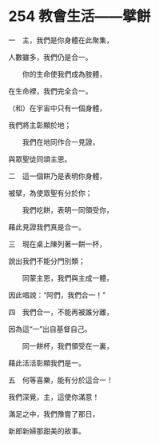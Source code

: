 # 254 教會生活——擘餅

一　主，我們是你身體在此聚集，

人數雖多，我們仍是合一。

　　你的生命使我們成為肢體，

在生命裡，我們完全合一。

（和）在宇宙中只有一個身體，

我們將主彰顯於地；

　　我們在地同作合一見證，

與眾聖徒同頌主恩。

二　這一個餅乃是表明你身體，

被擘，為使眾聖有分於你；

　　我們吃餅，表明一同領受你，

藉此見證我們真是合一。

三　現在桌上陳列著一餅一杯，

說出我們不能分門別類；

　　同蒙主恩，我們與主成一體，

因此唱說：“阿們，我們合一！”

四　我們合一，不能再被誰分離，

因為這“一”出自基督自己。

　　同一餅杯，我們領受在一裏，

藉此活活彰顯我們是一。

五　何等喜樂，能有分於這合一！

我們深覺，主，這使你滿意！

滿足之中，我們豫嘗了那日，

新郎新婦那甜美的故事。

